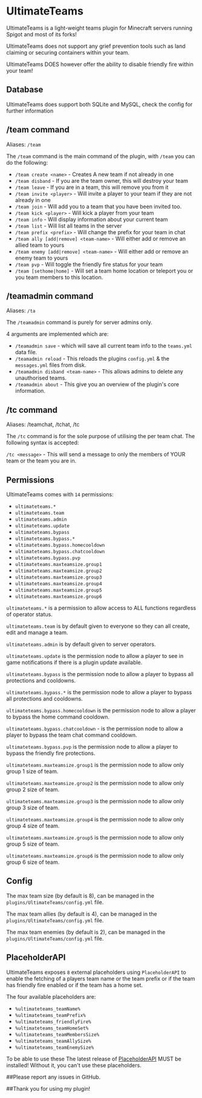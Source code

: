 # UltimateTeams
UltimateTeams is a light-weight teams plugin for Minecraft servers running Spigot and most of its forks!

UltimateTeams does not support any grief prevention tools such as land claiming or securing containers within your team.

UltimateTeams DOES however offer the ability to disable friendly fire within your team!

## Database
UltimateTeams does support both SQLite and MySQL, check the config for further information

## /team command
Aliases: `/team` 
  
The `/team` command is the main command of the plugin, with `/team` you can do the following:
* `/team create <name>` - Creates A new team if not already in one
* `/team disband` - If you are the team owner, this will destroy your team
* `/team leave` - If you are in a team, this will remove you from it
* `/team invite <player>` - Will invite a player to your team if they are not already in one
* `/team join` - Will add you to a team that you have been invited too.
* `/team kick <player>` - Will kick a player from your team
* `/team info` - Will display information about your current team
* `/team list` - Will list all teams in the server
* `/team prefix <prefix>` - Will change the prefix for your team in chat
* `/team ally [add|remove] <team-name>` - Will either add or remove an allied team to yours
* `/team enemy [add|remove] <team-name>` - Will either add or remove an enemy team to yours
* `/team pvp` - Will toggle the friendly fire status for your team
* `/team [sethome|home]` - Will set a team home location or teleport you or you team members to this location.

## /teamadmin command
Aliases: `/ta`

The `/teamadmin` command is purely for server admins only. 

4 arguments are implemented which are: 
* `/teamadmin save` - which will save all current team info to the `teams.yml` data file.  
* `/teamadmin reload` - This reloads the plugins `config.yml` & the `messages.yml` files from disk.
* `/teamadmin disband <team-name>` - This allows admins to delete any unauthorised teams.
* `/teamadmin about` - This give you an overview of the plugin's core information.

## /tc command
Aliases: /teamchat, /tchat, /tc

The `/tc` command is for the sole purpose of utilising the per team chat. The following syntax is accepted:

`/tc <message>` - This will send a message to only the members of YOUR team or the team you are in.

## Permissions
UltimateTeams comes with `14` permissions:
* `ultimateteams.*`
* `ultimateteams.team`
* `ultimateteams.admin`
* `ultimateteams.update`
* `ultimateteams.bypass`
* `ultimateteams.bypass.*`
* `ultimateteams.bypass.homecooldown`
* `ultimateteams.bypass.chatcooldown`
* `ultimateteams.bypass.pvp`
* `ultimateteams.maxteamsize.group1`
* `ultimateteams.maxteamsize.group2`
* `ultimateteams.maxteamsize.group3`
* `ultimateteams.maxteamsize.group4`
* `ultimateteams.maxteamsize.group5`
* `ultimateteams.maxteamsize.group6`

`ultimateteams.*` is a permission to allow access to ALL functions regardless of operator status.

`ultimateteams.team` is by default given to everyone so they can all create, edit and manage a team.  

`ultimateteams.admin` is by default given to server operators.

`ultimateteams.update` is the permission node to allow a player to see in game notifications if there is a plugin update available.

`ultimateteams.bypass` is the permission node to allow a player to bypass all protections and cooldowns.

`ultimateteams.bypass.*` is the permission node to allow a player to bypass all protections and cooldowns.

`ultimateteams.bypass.homecooldown` is the permission node to allow a player to bypass the home command cooldown.

`ultimateteams.bypass.chatcooldown` - is the permission node to allow a player to bypass the team chat command cooldown.

`ultimateteams.bypass.pvp` is the permission node to allow a player to bypass the friendly fire protections.

`ultimateteams.maxteamsize.group1` is the permission node to allow only group 1 size of team.

`ultimateteams.maxteamsize.group2` is the permission node to allow only group 2 size of team.

`ultimateteams.maxteamsize.group3` is the permission node to allow only group 3 size of team.

`ultimateteams.maxteamsize.group4` is the permission node to allow only group 4 size of team.

`ultimateteams.maxteamsize.group5` is the permission node to allow only group 5 size of team.

`ultimateteams.maxteamsize.group6` is the permission node to allow only group 6 size of team.

## Config
The max team size (by default is 8), can be managed in the `plugins/UltimateTeams/config.yml` file.

The max team allies (by default is 4), can be managed in the `plugins/UltimateTeams/config.yml` file.

The max team enemies (by default is 2), can be managed in the `plugins/UltimateTeams/config.yml` file.


## PlaceholderAPI
UltimateTeams exposes `8` external placeholders using `PlaceholderAPI` to enable the fetching of a players team name or the team prefix or if the team has friendly fire enabled or if the team has a home set.

The four available placeholders are:
* `%ultimateteams_teamName%`
* `%ultimateteams_teamPrefix%`
* `%ultimateteams_friendlyFire%`
* `%ultimateteams_teamHomeSet%`
* `%ultimateteams_teamMembersSize%`
* `%ultimateteams_teamAllySize%`
* `%ultimateteams_teamEnemySize%`

To be able to use these The latest release of [PlaceholderAPI](https://www.spigotmc.org/resources/placeholderapi.6245/) MUST be installed!  Without it, you can't use these placeholders.

##Please report any issues in GitHub.

##Thank you for using my plugin!
